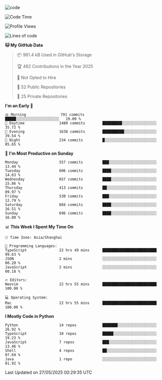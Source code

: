 
<!--
**liuyaanng/liuyaanng** is a ✨ _special_ ✨ repository because its `README.md` (this file) appears on your GitHub profile.

Here are some ideas to get you started:

- 🔭 I’m currently working on ...
- 🌱 I’m currently learning ...
- 👯 I’m looking to collaborate on ...
- 🤔 I’m looking for help with ...
- 💬 Ask me about ...
- 📫 How to reach me: ...
- 😄 Pronouns: ...
- ⚡ Fun fact: ...
-->


![code](https://cdn.jsdelivr.net/gh/liuyaanng/liuyaanng@1.0/code.gif) 

<!--START_SECTION:waka-->
![Code Time](http://img.shields.io/badge/Code%20Time-1%2C508%20hrs%2043%20mins-blue)

![Profile Views](http://img.shields.io/badge/Profile%20Views-0-blue)

![Lines of code](https://img.shields.io/badge/From%20Hello%20World%20I%27ve%20Written-21.1%20million%20lines%20of%20code-blue)

**🐱 My GitHub Data** 

> 📦 961.4 kB Used in GitHub's Storage 
 > 
> 🏆 482 Contributions in the Year 2025
 > 
> 🚫 Not Opted to Hire
 > 
> 📜 52 Public Repositories 
 > 
> 🔑 25 Private Repositories 
 > 
**I'm an Early 🐤** 

```text
🌞 Morning                791 commits         █████░░░░░░░░░░░░░░░░░░░░   19.09 % 
🌆 Daytime                1480 commits        █████████░░░░░░░░░░░░░░░░   35.72 % 
🌃 Evening                1638 commits        ██████████░░░░░░░░░░░░░░░   39.54 % 
🌙 Night                  234 commits         █░░░░░░░░░░░░░░░░░░░░░░░░   05.65 % 
```
📅 **I'm Most Productive on Sunday** 

```text
Monday                   557 commits         ███░░░░░░░░░░░░░░░░░░░░░░   13.44 % 
Tuesday                  606 commits         ████░░░░░░░░░░░░░░░░░░░░░   14.63 % 
Wednesday                657 commits         ████░░░░░░░░░░░░░░░░░░░░░   15.86 % 
Thursday                 413 commits         ██░░░░░░░░░░░░░░░░░░░░░░░   09.97 % 
Friday                   530 commits         ███░░░░░░░░░░░░░░░░░░░░░░   12.79 % 
Saturday                 684 commits         ████░░░░░░░░░░░░░░░░░░░░░   16.51 % 
Sunday                   696 commits         ████░░░░░░░░░░░░░░░░░░░░░   16.80 % 
```


📊 **This Week I Spent My Time On** 

```text
🕑︎ Time Zone: Asia/Shanghai

💬 Programming Languages: 
TypeScript               22 hrs 49 mins      █████████████████████████   99.63 % 
JSON                     2 mins              ░░░░░░░░░░░░░░░░░░░░░░░░░   00.20 % 
JavaScript               2 mins              ░░░░░░░░░░░░░░░░░░░░░░░░░   00.18 % 

🔥 Editors: 
Neovim                   22 hrs 55 mins      █████████████████████████   100.00 % 

💻 Operating System: 
Mac                      22 hrs 55 mins      █████████████████████████   100.00 % 
```

**I Mostly Code in Python** 

```text
Python                   14 repos            ███████░░░░░░░░░░░░░░░░░░   26.92 % 
TypeScript               10 repos            █████░░░░░░░░░░░░░░░░░░░░   19.23 % 
JavaScript               7 repos             ███░░░░░░░░░░░░░░░░░░░░░░   13.46 % 
Shell                    4 repos             ██░░░░░░░░░░░░░░░░░░░░░░░   07.69 % 
Java                     1 repo              ░░░░░░░░░░░░░░░░░░░░░░░░░   01.92 % 
```




 Last Updated on 27/05/2025 00:29:35 UTC
<!--END_SECTION:waka-->

